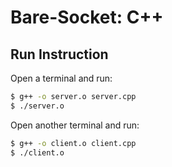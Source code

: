 # Bare-Socket: C++

## Run Instruction
Open a terminal and run:
```sh
$ g++ -o server.o server.cpp
$ ./server.o
```

Open another terminal and run:
```sh
$ g++ -o client.o client.cpp
$ ./client.o
```